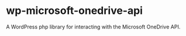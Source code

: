 # wp-microsoft-onedrive-api
A WordPress php library for interacting with the Microsoft OneDrive API.
